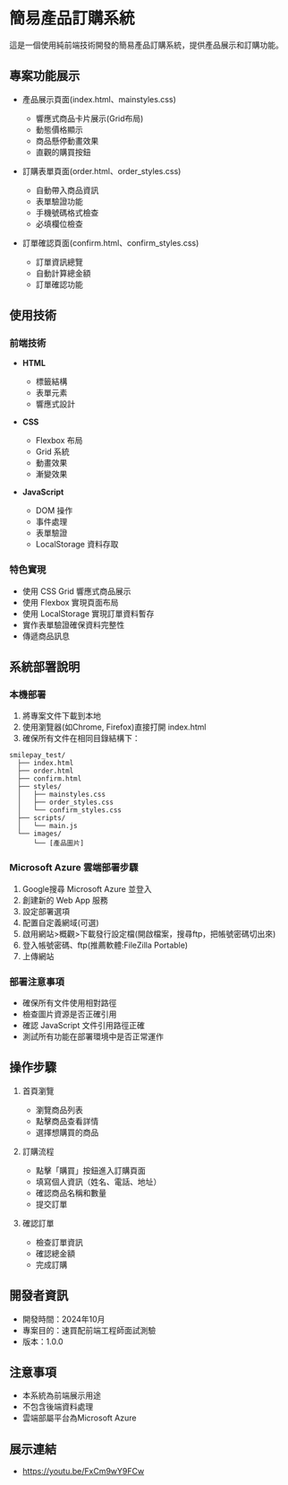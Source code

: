 # 簡易產品訂購系統

這是一個使用純前端技術開發的簡易產品訂購系統，提供產品展示和訂購功能。

## 專案功能展示

- 產品展示頁面(index.html、mainstyles.css)
  - 響應式商品卡片展示(Grid布局)
  - 動態價格顯示
  - 商品懸停動畫效果
  - 直觀的購買按鈕

- 訂購表單頁面(order.html、order_styles.css)
  - 自動帶入商品資訊
  - 表單驗證功能
  - 手機號碼格式檢查
  - 必填欄位檢查

- 訂單確認頁面(confirm.html、confirm_styles.css)
  - 訂單資訊總覽
  - 自動計算總金額
  - 訂單確認功能

## 使用技術

### 前端技術
- **HTML**
  - 標籤結構
  - 表單元素
  - 響應式設計

- **CSS**
  - Flexbox 布局
  - Grid 系統
  - 動畫效果
  - 漸變效果

- **JavaScript**
  - DOM 操作
  - 事件處理
  - 表單驗證
  - LocalStorage 資料存取

### 特色實現
- 使用 CSS Grid 響應式商品展示
- 使用 Flexbox 實現頁面布局
- 使用 LocalStorage 實現訂單資料暫存
- 實作表單驗證確保資料完整性
- 傳遞商品訊息

## 系統部署說明

### 本機部署
1. 將專案文件下載到本地
2. 使用瀏覽器(如Chrome, Firefox)直接打開 index.html
3. 確保所有文件在相同目錄結構下：
```
smilepay_test/
  ├── index.html
  ├── order.html
  ├── confirm.html
  ├── styles/
  │   ├── mainstyles.css
  │   ├── order_styles.css
  │   └── confirm_styles.css
  ├── scripts/
  │   └── main.js
  └── images/
      └── [產品圖片]
```

### Microsoft Azure 雲端部署步驟
1. Google搜尋 Microsoft Azure 並登入
2. 創建新的 Web App 服務
3. 設定部署選項
4. 配置自定義網域(可選)
5. 啟用網站>概觀>下載發行設定檔(開啟檔案，搜尋ftp，把帳號密碼切出來)
6. 登入帳號密碼、ftp(推薦軟體:FileZilla Portable)
7. 上傳網站

### 部署注意事項
- 確保所有文件使用相對路徑
- 檢查圖片資源是否正確引用
- 確認 JavaScript 文件引用路徑正確
- 測試所有功能在部署環境中是否正常運作

## 操作步驟

1. 首頁瀏覽
   - 瀏覽商品列表
   - 點擊商品查看詳情
   - 選擇想購買的商品

2. 訂購流程
   - 點擊「購買」按鈕進入訂購頁面
   - 填寫個人資訊（姓名、電話、地址）
   - 確認商品名稱和數量
   - 提交訂單

3. 確認訂單
   - 檢查訂單資訊
   - 確認總金額
   - 完成訂購

## 開發者資訊
- 開發時間：2024年10月
- 專案目的：速買配前端工程師面試測驗
- 版本：1.0.0

## 注意事項
- 本系統為前端展示用途
- 不包含後端資料處理
- 雲端部屬平台為Microsoft Azure

## 展示連結
- https://youtu.be/FxCm9wY9FCw
